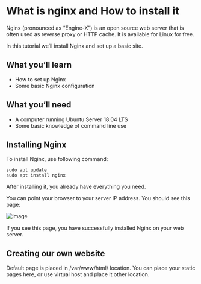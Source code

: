 # What is nginx and How to install it

Nginx (pronounced as “Engine-X”) is an open source web server that is often used as reverse proxy or HTTP cache. It is available for Linux for free.

In this tutorial we’ll install Nginx and set up a basic site.
## What you’ll learn
  + How to set up Nginx
  + Some basic Nginx configuration
## What you’ll need
  + A computer running Ubuntu Server 18.04 LTS
  + Some basic knowledge of command line use
## Installing Nginx
To install Nginx, use following command:

```
sudo apt update
sudo apt install nginx
```
After installing it, you already have everything you need.

You can point your browser to your server IP address. You should see this page:

![image](https://ubuntucommunity.s3.dualstack.us-east-2.amazonaws.com/optimized/2X/7/7504d83a9fe8c09d861b2f7c49e144ac773f0c0d_2_690x288.png)

If you see this page, you have successfully installed Nginx on your web server.

## Creating our own website
Default page is placed in /var/www/html/ location. You can place your static pages here, or use virtual host and place it other location.
